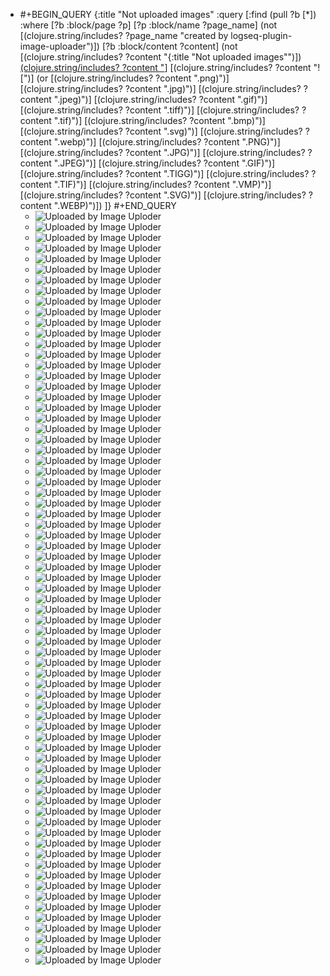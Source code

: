- #+BEGIN_QUERY
  {:title "Not uploaded images"
    :query [:find (pull ?b [*])
          :where
          [?b :block/page ?p]
          [?p :block/name ?page_name]
          (not [(clojure.string/includes? ?page_name "created by logseq-plugin-image-uploader")])
          [?b :block/content ?content]
          (not [(clojure.string/includes? ?content "{:title \"Not uploaded images\"")])
          [(clojure.string/includes? ?content "](../assets")]
          [(clojure.string/includes? ?content "![")]
          (or [(clojure.string/includes? ?content ".png)")]
              [(clojure.string/includes? ?content ".jpg)")]
              [(clojure.string/includes? ?content ".jpeg)")]
              [(clojure.string/includes? ?content ".gif)")]
              [(clojure.string/includes? ?content ".tiff)")]
              [(clojure.string/includes? ?content ".tif)")]
              [(clojure.string/includes? ?content ".bmp)")]
              [(clojure.string/includes? ?content ".svg)")]
              [(clojure.string/includes? ?content ".webp)")]
              [(clojure.string/includes? ?content ".PNG)")]
              [(clojure.string/includes? ?content ".JPG)")]
              [(clojure.string/includes? ?content ".JPEG)")]
              [(clojure.string/includes? ?content ".GIF)")]
              [(clojure.string/includes? ?content ".TIGG)")]
              [(clojure.string/includes? ?content ".TIF)")]
              [(clojure.string/includes? ?content ".VMP)")]
              [(clojure.string/includes? ?content ".SVG)")]
              [(clojure.string/includes? ?content ".WEBP)")])
        ]}
  #+END_QUERY
	- ![Uploaded by Image Uploder](../assets/image_1659938674558_0.png)
	- ![Uploaded by Image Uploder](../assets/image_1647413834730_0.png)
	- ![Uploaded by Image Uploder](../assets/image_1643552040916_0.png)
	- ![Uploaded by Image Uploder](../assets/image_1647228726041_0.png)
	- ![Uploaded by Image Uploder](../assets/image_1647228744856_0.png)
	- ![Uploaded by Image Uploder](../assets/image_1647228782176_0.png)
	- ![Uploaded by Image Uploder](../assets/image_1656043410287_0.png)
	- ![Uploaded by Image Uploder](../assets/image_1651515592519_0.png)
	- ![Uploaded by Image Uploder](../assets/image_1643594959533_0.png)
	- ![Uploaded by Image Uploder](../assets/image_1643596611751_0.png)
	- ![Uploaded by Image Uploder](../assets/image_1644295992892_0.png)
	- ![Uploaded by Image Uploder](../assets/image_1647228963561_0.png)
	- ![Uploaded by Image Uploder](../assets/image_1647228782176_0.png)
	- ![Uploaded by Image Uploder](../assets/IMG_2362_1653571853371_0.jpg)
	- ![Uploaded by Image Uploder](../assets/image_1645696254146_0.png)
	- ![Uploaded by Image Uploder](../assets/image_1643862702447_0.png)
	- ![Uploaded by Image Uploder](../assets/IMG_2382_1653654561268_0.jpg)
	- ![Uploaded by Image Uploder](../assets/image_1652069699421_0.png)
	- ![Uploaded by Image Uploder](../assets/image_1652065454700_0.png)
	- ![Uploaded by Image Uploder](../assets/IMG_2361_1653569944299_0.jpg)
	- ![Uploaded by Image Uploder](../assets/image_1659956944357_0.png)
	- ![Uploaded by Image Uploder](https://assets.leetcode-cn.com/aliyun-lc-upload/uploads/2018/12/07/circularlinkedlist_test3.png)
	- ![Uploaded by Image Uploder](https://assets.leetcode-cn.com/aliyun-lc-upload/uploads/2018/12/07/circularlinkedlist_test2.png)
	- ![Uploaded by Image Uploder](https://assets.leetcode.com/uploads/2018/12/07/circularlinkedlist.png)
	- ![Uploaded by Image Uploder](https://pbs.twimg.com/media/FZNJ1KjUYAA3NLB.jpg)
	- ![Uploaded by Image Uploder](https://pbs.twimg.com/media/FZNJ1XeVsAAmsZ6.jpg)
	- ![Uploaded by Image Uploder](https://pbs.twimg.com/media/FZNJ0UNUUAEHWYB.jpg)
	- ![Uploaded by Image Uploder](https://pbs.twimg.com/media/FZNJ0qAVEAACCPj.jpg)
	- ![Uploaded by Image Uploder](https://pbs.twimg.com/media/FZNJ1xjVQAEGFZa.jpg)
	- ![Uploaded by Image Uploder](https://pbs.twimg.com/media/FZNJ19OUUAAsD-m.jpg)
	- ![Uploaded by Image Uploder](http://wechatapppro-1252524126.file.myqcloud.com/appBTnjzbdm9563/image/ueditor/76914900_1572244471.jpg)
	- ![Uploaded by Image Uploder](https://pbs.twimg.com/media/FZMg9L6WAAQznlB.png)
	- ![Uploaded by Image Uploder](../assets/image_1660013465463_0.png)
	- ![Uploaded by Image Uploder](https://assets.leetcode.com/uploads/2019/11/08/sample_4_964.png)
	- ![Uploaded by Image Uploder](https://assets.leetcode.com/uploads/2018/10/12/narytreeexample.png)
	- ![Uploaded by Image Uploder](https://assets.leetcode.com/uploads/2020/12/01/tree1.jpg)
	- ![Uploaded by Image Uploder](https://assets.leetcode.com/uploads/2022/06/15/ex1drawio.png)
	- ![Uploaded by Image Uploder](https://assets.leetcode.com/uploads/2022/06/15/ex2drawio.png)
	- ![Uploaded by Image Uploder](https://assets.leetcode.com/uploads/2020/12/01/tree2.jpg)
	- ![Uploaded by Image Uploder](https://assets.leetcode.com/uploads/2018/10/22/robot_maze.png)
	- ![Uploaded by Image Uploder](https://assets.leetcode-cn.com/aliyun-lc-upload/uploads/2020/10/31/q4.gif)
	- ![Uploaded by Image Uploder](https://img.draveness.me/2020-10-19-16031147347484/heap-before-go-1-10.png)
	- ![Uploaded by Image Uploder](https://img.draveness.me/2020-02-29-15829868066435-bump-allocator.png)
	- ![Uploaded by Image Uploder](https://img.draveness.me/2020-02-29-15829868066457-multi-level-cache.png)
	- ![Uploaded by Image Uploder](https://pbs.twimg.com/media/FJtkghqXoAcx3-o.jpg)
	- ![Uploaded by Image Uploder](https://pbs.twimg.com/media/FJtkghiX0AMDhxL.jpg)
	- ![Uploaded by Image Uploder](https://pbs.twimg.com/media/FJtkgiAWUAMiNtD.jpg)
	- ![Uploaded by Image Uploder](https://pbs.twimg.com/media/FZXspWeUYAA6cpS.jpg)
	- ![Uploaded by Image Uploder](https://pbs.twimg.com/media/FFf7HAoVUAQ0Gg_.jpg)
	- ![Uploaded by Image Uploder](https://img.draveness.me/2020-02-29-15829868066446-free-list-allocator.png)
	- ![Uploaded by Image Uploder](https://assets.leetcode-cn.com/aliyun-lc-upload/uploads/2018/12/14/binarysearchtree_improved.png)
	- ![Uploaded by Image Uploder](https://pbs.twimg.com/media/FWJi0NfWQAAfgoj.png)
	- ![Uploaded by Image Uploder](https://pbs.twimg.com/media/FWJi17hWQAEyTkb.jpg)
	- ![Uploaded by Image Uploder](https://pbs.twimg.com/media/FWJi1ZtXgAAnsbw.jpg)
	- ![Uploaded by Image Uploder](https://pbs.twimg.com/media/FWJi1Z7WQAAKzA2.jpg)
	- ![Uploaded by Image Uploder](https://writingexplained.org/wp-content/uploads/english-grammar-rules-contiguous.png)
	- ![Uploaded by Image Uploder](https://writingexplained.org/wp-content/uploads/help-with-writing-continuous.png)
	- ![Uploaded by Image Uploder](https://pbs.twimg.com/media/FZMeZPEUUAA3tP6.jpg)
	- ![Uploaded by Image Uploder](https://assets.leetcode.com/uploads/2021/06/01/flood1-grid.jpg)
	- ![Uploaded by Image Uploder](https://img.draveness.me/2020-02-29-15829868066411-mutator-allocator-collector.png)
	- ![Uploaded by Image Uploder](https://pbs.twimg.com/media/FWJi2Z0WIAA2-kC.jpg)
	- ![Uploaded by Image Uploder](https://writingexplained.org/wp-content/uploads/contiguous-v-continuous.png)
	- ![Uploaded by Image Uploder](https://pbs.twimg.com/media/FWJi0NfWQAAfgoj.png)
	- ![Uploaded by Image Uploder](https://assets.leetcode.com/uploads/2022/06/08/graph4drawio-5.png)
	- ![Uploaded by Image Uploder](https://assets.leetcode.com/uploads/2022/06/07/graph4drawio-1.png)
	- ![Uploaded by Image Uploder](https://pic.leetcode-cn.com/1641096462-IsWZUX-1.png)
	- ![Uploaded by Image Uploder](https://assets.leetcode.com/uploads/2021/12/14/ex1.png)
	- ![Uploaded by Image Uploder](https://assets.leetcode.com/uploads/2021/12/14/ex2.png)
	- ![Uploaded by Image Uploder](../assets/image_1660023587294_0.png)
	- ![Uploaded by Image Uploder](../assets/image_1660049439561_0.png)
	- ![Uploaded by Image Uploder](../assets/image_1661409347735_0.png)